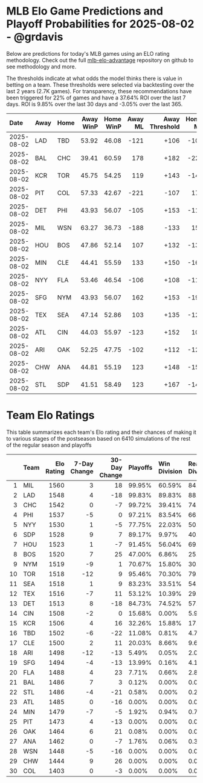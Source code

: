 # MLB Elo Game Predictions and Playoff Probabilities for 2025-08-02 - @grdavis
Below are predictions for today's MLB games using an ELO rating methodology. Check out the full [mlb-elo-advantage](https://github.com/grdavis/mlb-elo-advantage) repository on github to see methodology and more.

The thresholds indicate at what odds the model thinks there is value in betting on a team. These thresholds were selected via backtesting over the last 2 years (2.7K games). For transparency, these recommendations have been triggered for 22% of games and have a 37.64% ROI over the last 7 days. ROI is 9.85% over the last 30 days and -3.05% over the last 365.

| Date       | Away   | Home   |   Away WinP |   Home WinP |   Away ML |   Away Threshold |   Home ML |   Home Threshold |
|:-----------|:-------|:-------|------------:|------------:|----------:|-----------------:|----------:|-----------------:|
| 2025-08-02 | LAD    | TBD    |       53.92 |       46.08 |      -121 |             +106 |      -101 |             +141 |
| 2025-08-02 | BAL    | CHC    |       39.41 |       60.59 |       178 |             +182 |      -220 |             -120 |
| 2025-08-02 | KCR    | TOR    |       45.75 |       54.25 |       119 |             +143 |      -144 |             +105 |
| 2025-08-02 | PIT    | COL    |       57.33 |       42.67 |      -221 |             -107 |       179 |             +160 |
| 2025-08-02 | DET    | PHI    |       43.93 |       56.07 |      -105 |             +153 |      -115 |             -102 |
| 2025-08-02 | MIL    | WSN    |       63.27 |       36.73 |      -188 |             -133 |       153 |             +202 |
| 2025-08-02 | HOU    | BOS    |       47.86 |       52.14 |       107 |             +132 |      -131 |             +113 |
| 2025-08-02 | MIN    | CLE    |       44.41 |       55.59 |       133 |             +150 |      -163 |             -100 |
| 2025-08-02 | NYY    | FLA    |       53.46 |       46.54 |      -106 |             +108 |      -115 |             +138 |
| 2025-08-02 | SFG    | NYM    |       43.93 |       56.07 |       162 |             +153 |      -199 |             -102 |
| 2025-08-02 | TEX    | SEA    |       47.14 |       52.86 |       103 |             +135 |      -125 |             +110 |
| 2025-08-02 | ATL    | CIN    |       44.03 |       55.97 |      -123 |             +152 |       101 |             -102 |
| 2025-08-02 | ARI    | OAK    |       52.25 |       47.75 |      -102 |             +112 |      -120 |             +132 |
| 2025-08-02 | CHW    | ANA    |       44.81 |       55.19 |       123 |             +148 |      -150 |             +101 |
| 2025-08-02 | STL    | SDP    |       41.51 |       58.49 |       123 |             +167 |      -149 |             -111 |

# Team Elo Ratings
This table summarizes each team's Elo rating and their chances of making it to various stages of the postseason based on 6410 simulations of the rest of the regular season and playoffs

|    | Team   |   Elo Rating |   7-Day Change |   30-Day Change | Playoffs   | Win Division   | Reach Div. Rd.   | Reach CS   | Reach WS   | Win WS   |
|---:|:-------|-------------:|---------------:|----------------:|:-----------|:---------------|:-----------------|:-----------|:-----------|:---------|
|  1 | MIL    |         1560 |              3 |              18 | 99.95%     | 60.59%         | 84.52%           | 50.19%     | 29.84%     | 19.69%   |
|  2 | LAD    |         1548 |              4 |             -18 | 99.83%     | 89.83%         | 88.92%           | 50.14%     | 24.18%     | 15.24%   |
|  3 | CHC    |         1542 |              0 |              -7 | 99.72%     | 39.41%         | 74.23%           | 35.41%     | 18.25%     | 11.37%   |
|  4 | PHI    |         1537 |             -5 |               0 | 97.21%     | 83.54%         | 66.24%           | 30.90%     | 14.57%     | 8.63%    |
|  5 | NYY    |         1530 |              1 |              -5 | 77.75%     | 22.03%         | 50.20%           | 27.21%     | 15.05%     | 6.37%    |
|  6 | SDP    |         1528 |              9 |               7 | 89.17%     | 9.97%          | 40.66%           | 17.19%     | 7.63%      | 4.27%    |
|  7 | HOU    |         1523 |              1 |              -7 | 91.45%     | 56.04%         | 69.97%           | 37.43%     | 19.28%     | 7.44%    |
|  8 | BOS    |         1520 |              7 |              25 | 47.00%     | 6.86%          | 25.57%           | 12.84%     | 6.38%      | 2.32%    |
|  9 | NYM    |         1519 |             -9 |               1 | 70.67%     | 15.80%         | 30.28%           | 11.17%     | 4.01%      | 1.95%    |
| 10 | TOR    |         1518 |            -12 |               9 | 95.46%     | 70.30%         | 79.81%           | 39.47%     | 19.41%     | 7.44%    |
| 11 | SEA    |         1518 |              1 |               9 | 83.23%     | 33.51%         | 54.82%           | 27.11%     | 13.57%     | 5.37%    |
| 12 | TEX    |         1516 |             -7 |              11 | 53.12%     | 10.39%         | 29.16%           | 14.74%     | 7.05%      | 2.54%    |
| 13 | DET    |         1513 |              8 |             -18 | 84.73%     | 74.52%         | 57.63%           | 26.60%     | 12.87%     | 4.65%    |
| 14 | CIN    |         1508 |             -2 |               0 | 15.68%     | 0.00%          | 5.93%            | 2.00%      | 0.70%      | 0.30%    |
| 15 | KCR    |         1506 |              4 |              16 | 32.26%     | 15.88%         | 17.13%           | 7.78%      | 3.49%      | 1.25%    |
| 16 | TBD    |         1502 |             -6 |             -22 | 11.08%     | 0.81%          | 4.76%            | 2.31%      | 0.95%      | 0.33%    |
| 17 | CLE    |         1500 |              2 |              11 | 20.03%     | 8.66%          | 9.66%            | 4.12%      | 1.83%      | 0.44%    |
| 18 | ARI    |         1498 |            -12 |             -13 | 5.49%      | 0.05%          | 2.00%            | 0.75%      | 0.17%      | 0.06%    |
| 19 | SFG    |         1494 |             -4 |             -13 | 13.99%     | 0.16%          | 4.15%            | 1.42%      | 0.37%      | 0.22%    |
| 20 | FLA    |         1488 |              4 |              23 | 7.71%      | 0.66%          | 2.84%            | 0.76%      | 0.25%      | 0.08%    |
| 21 | BAL    |         1486 |              7 |               3 | 0.12%      | 0.00%          | 0.09%            | 0.02%      | 0.00%      | 0.00%    |
| 22 | STL    |         1486 |             -4 |             -21 | 0.58%      | 0.00%          | 0.23%            | 0.06%      | 0.02%      | 0.02%    |
| 23 | ATL    |         1485 |              0 |             -16 | 0.00%      | 0.00%          | 0.00%            | 0.00%      | 0.00%      | 0.00%    |
| 24 | MIN    |         1479 |             -7 |              -5 | 1.92%      | 0.94%          | 0.78%            | 0.27%      | 0.09%      | 0.03%    |
| 25 | PIT    |         1473 |              4 |             -13 | 0.00%      | 0.00%          | 0.00%            | 0.00%      | 0.00%      | 0.00%    |
| 26 | OAK    |         1464 |              6 |              21 | 0.08%      | 0.00%          | 0.03%            | 0.00%      | 0.00%      | 0.00%    |
| 27 | ANA    |         1462 |              0 |              -7 | 1.76%      | 0.06%          | 0.39%            | 0.11%      | 0.02%      | 0.00%    |
| 28 | WSN    |         1448 |             -5 |             -16 | 0.00%      | 0.00%          | 0.00%            | 0.00%      | 0.00%      | 0.00%    |
| 29 | CHW    |         1444 |              9 |              26 | 0.00%      | 0.00%          | 0.00%            | 0.00%      | 0.00%      | 0.00%    |
| 30 | COL    |         1403 |              0 |              -3 | 0.00%      | 0.00%          | 0.00%            | 0.00%      | 0.00%      | 0.00%    |